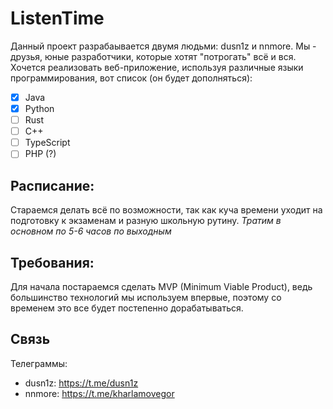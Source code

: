 # ListenTime

Данный проект разрабаывается двумя людьми: dusn1z и nnmore.
Мы - друзья, юные разработчики, которые хотят "потрогать" всё и вся.
Хочется реализовать веб-приложение, используя различные языки программирования, вот список (он будет дополняться):
- [x] Java
- [X] Python
- [ ] Rust
- [ ] C++
- [ ] TypeScript
- [ ] PHP (?)

## Расписание:
Стараемся делать всё по возможности, так как куча времени уходит на подготовку к экзаменам и разную школьную рутину.
_Тратим в основном по 5-6 часов по выходным_

## Требования:
Для начала постараемся сделать MVP (Minimum Viable Product), ведь большинство технологий мы используем впервые, поэтому со временем это все будет постепенно дорабатываться.

## Связь
Телеграммы:
- dusn1z: https://t.me/dusn1z
- nnmore: https://t.me/kharlamovegor
